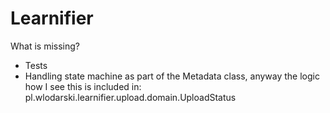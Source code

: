 # Learnifier

What is missing?
- Tests
- Handling state machine as part of the Metadata class, anyway the logic how I see this is included in: pl.wlodarski.learnifier.upload.domain.UploadStatus
